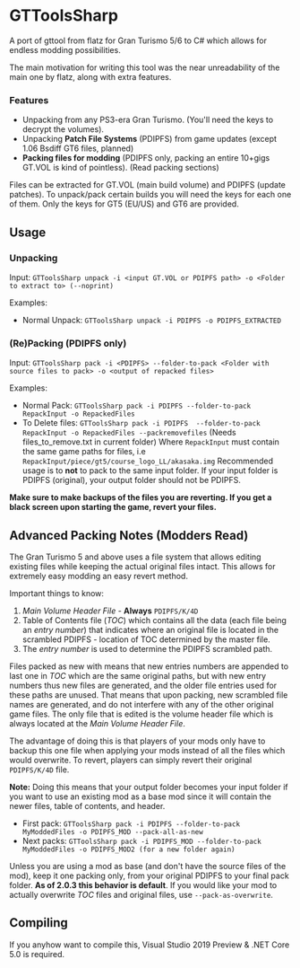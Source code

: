 # GTToolsSharp
A port of gttool from flatz for Gran Turismo 5/6 to C# which allows for endless modding possibilities.

The main motivation for writing this tool was the near unreadability of the main one by flatz, along with extra features.

### Features
* Unpacking from any PS3-era Gran Turismo. (You'll need the keys to decrypt the volumes).
* Unpacking **Patch File Systems** (PDIPFS) from game updates (except 1.06 Bsdiff GT6 files, planned)
* **Packing files for modding** (PDIPFS only, packing an entire 10+gigs GT.VOL is kind of pointless). (Read packing sections)

Files can be extracted for GT.VOL (main build volume) and PDIPFS (update patches).
To unpack/pack certain builds you will need the keys for each one of them. Only the keys for GT5 (EU/US) and GT6 are provided.

## Usage
### Unpacking
Input: `GTToolsSharp unpack -i <input GT.VOL or PDIPFS path> -o <Folder to extract to> (--noprint)`

Examples:
  * Normal Unpack: `GTToolsSharp unpack -i PDIPFS -o PDIPFS_EXTRACTED`

### (Re)Packing (PDIPFS only)
Input: `GTToolsSharp pack -i <PDIPFS> --folder-to-pack <Folder with source files to pack> -o <output of repacked files>`

Examples:
  * Normal Pack: `GTToolsSharp pack -i PDIPFS --folder-to-pack RepackInput -o RepackedFiles`
  * To Delete files: `GTToolsSharp pack -i PDIPFS  --folder-to-pack RepackInput -o RepackedFiles --packremovefiles` (Needs files_to_remove.txt in current folder)
  Where `RepackInput` must contain the same game paths for files, i.e `RepackInput/piece/gt5/course_logo_LL/akasaka.img`
Recommended usage is to **not** to pack to the same input folder. If your input folder is PDIPFS (original), your output folder should not be PDIPFS.

**Make sure to make backups of the files you are reverting. If you get a black screen upon starting the game, revert your files.**

## Advanced Packing Notes (Modders Read)
The Gran Turismo 5 and above uses a file system that allows editing existing files while keeping the actual original files intact. This allows for extremely easy modding an easy revert method.

Important things to know:
1. *Main Volume Header File* - **Always** `PDIPFS/K/4D`
2. Table of Contents file (*TOC*) which contains all the data (each file being an *entry number*) that indicates where an original file is located in the scrambled PDIPFS - location of TOC determined by the master file.
3. The *entry number* is used to determine the PDIPFS scrambled path.

Files packed as new with means that new entries numbers are appended to last one in *TOC* which are the same original paths, but with new entry numbers thus new files are generated, and the older file entries used for these paths are unused. That means that upon packing, new scrambled file names are generated, and do not interfere with any of the other original game files. The only file that is edited is the volume header file which is always located at the *Main Volume Header File*.

The advantage of doing this is that players of your mods only have to backup this one file when applying your mods instead of all the files which would overwrite. To revert, players can simply revert their original `PDIPFS/K/4D` file.

**Note:** Doing this means that your output folder becomes your input folder if you want to use an existing mod as a base mod since it will contain the newer files, table of contents, and header.
* First pack: `GTToolsSharp pack -i PDIPFS --folder-to-pack MyModdedFiles -o PDIPFS_MOD --pack-all-as-new`
* Next packs: `GTToolsSharp pack -i PDIPFS_MOD --folder-to-pack MyModdedFiles -o PDIPFS_MOD2 (for a new folder again)`

Unless you are using a mod as base (and don't have the source files of the mod), keep it one packing only, from your original PDIPFS to your final pack folder.
**As of 2.0.3 this behavior is default**. If you would like your mod to actually overwrite *TOC* files and original files, use `--pack-as-overwrite`.

## Compiling
If you anyhow want to compile this, Visual Studio 2019 Preview & .NET Core 5.0 is required.



